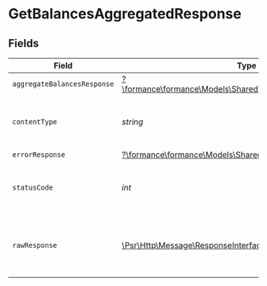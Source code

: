 # GetBalancesAggregatedResponse


## Fields

| Field                                                                                                           | Type                                                                                                            | Required                                                                                                        | Description                                                                                                     |
| --------------------------------------------------------------------------------------------------------------- | --------------------------------------------------------------------------------------------------------------- | --------------------------------------------------------------------------------------------------------------- | --------------------------------------------------------------------------------------------------------------- |
| `aggregateBalancesResponse`                                                                                     | [?\formance\formance\Models\Shared\AggregateBalancesResponse](../../Models/Shared/AggregateBalancesResponse.md) | :heavy_minus_sign:                                                                                              | OK                                                                                                              |
| `contentType`                                                                                                   | *string*                                                                                                        | :heavy_check_mark:                                                                                              | HTTP response content type for this operation                                                                   |
| `errorResponse`                                                                                                 | [?\formance\formance\Models\Shared\ErrorResponse](../../Models/Shared/ErrorResponse.md)                         | :heavy_minus_sign:                                                                                              | Error                                                                                                           |
| `statusCode`                                                                                                    | *int*                                                                                                           | :heavy_check_mark:                                                                                              | HTTP response status code for this operation                                                                    |
| `rawResponse`                                                                                                   | [\Psr\Http\Message\ResponseInterface](https://www.php-fig.org/psr/psr-7/#33-psrhttpmessageresponseinterface)    | :heavy_minus_sign:                                                                                              | Raw HTTP response; suitable for custom response parsing                                                         |